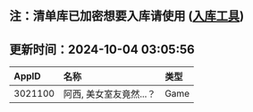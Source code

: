 ## 注：清单库已加密想要入库请使用 ([入库工具](https://github.com/BlankTMing/ManifestAutoUpdate/releases))

## 更新时间：2024-10-04 03:05:56
| AppID | 名称 | 类型  |
| :-------------------- | :----------------------------- | :----------- |
| 3021100 |  阿西, 美女室友竟然...？| Game |
